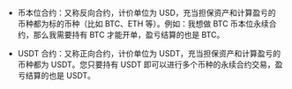 ####

- 币本位合约：又称反向合约，计价单位为 USD，充当担保资产和计算盈亏的币种都为标的币种（比如 BTC、ETH 等）。例如：我想做 BTC 币本位永续合约，那么我需要持有 BTC 才能开单，盈亏结算的也是 BTC。

- USDT 合约：又称正向合约，计价单位为 USDT，充当担保资产和计算盈亏的币种都为 USDT。您只要持有 USDT 即可以进行多个币种的永续合约交易，盈亏结算的也是 USDT。
